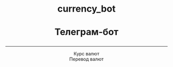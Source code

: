 # <p align="center">currency_bot</p>
# <p align="center">Телеграм-бот</p>
<hr>
<p align="center">
    Курс валют
    <br>
    Перевод валют
</p>